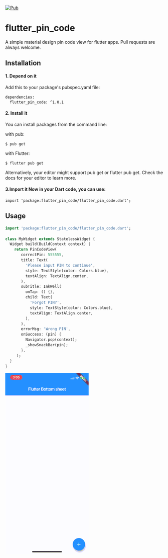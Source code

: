 [![Pub](https://img.shields.io/pub/v/flutter_pin_code.svg)](https://pub.dev/packages/flutter_pin_code)

# flutter_pin_code

A simple material design pin code view for flutter apps. Pull requests are always welcome.

## Installation

#### 1. Depend on it
Add this to your package's pubspec.yaml file:

```
dependencies:
  flutter_pin_code: ^1.0.1
```

#### 2. Install it
You can install packages from the command line:

with pub:

```
$ pub get
```

with Flutter:

```
$ flutter pub get
```

Alternatively, your editor might support pub get or flutter pub get. Check the docs for your editor to learn more.

#### 3.Import it Now in your Dart code, you can use:

```
import 'package:flutter_pin_code/flutter_pin_code.dart';
```

## Usage

```dart
import 'package:flutter_pin_code/flutter_pin_code.dart';

class MyWidget extends StatelessWidget {
  Widget build(BuildContext context) {
    return PinCodeView(
       correctPin: 555555,
       title: Text(
         'Please input PIN to continue',
         style: TextStyle(color: Colors.blue),
         textAlign: TextAlign.center,
       ),
       subTitle: InkWell(
         onTap: () {},
         child: Text(
           'Forgot PIN?',
           style: TextStyle(color: Colors.blue),
           textAlign: TextAlign.center,
         ),
       ),
       errorMsg: 'Wrong PIN',
       onSuccess: (pin) {
         Navigator.pop(context);
         _showSnackBar(pin);
       },
     );
  }
}
```

![](sample.gif)